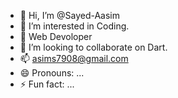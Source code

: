 - 👋 Hi, I’m @Sayed-Aasim
- 👀 I’m interested in Coding.
- 🌱 Web Devoloper
- 💞️ I’m looking to collaborate on Dart.
- 📫 asims7908@gmail.com
- 😄 Pronouns: ...
- ⚡ Fun fact: ...

<!---
Sayed-Aasim/Sayed-Aasim is a ✨ special ✨ repository because its `README.md` (this file) appears on your GitHub profile.
You can click the Preview link to take a look at your changes.
--->
